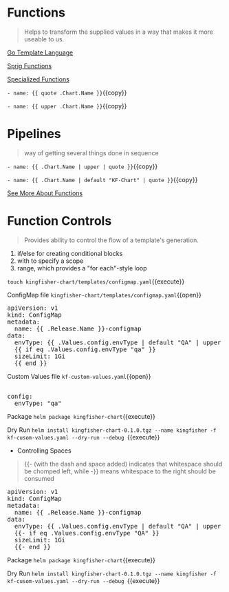 # Functions
>Helps to transform the supplied values in a way that makes it more useable to us.

[Go Template Language](https://golang.org/pkg/text/template/)

[Sprig Functions](https://masterminds.github.io/sprig/)

[Specialized Functions](https://helm.sh/docs/howto/charts_tips_and_tricks/)

`- name: {{ quote .Chart.Name }}`{{copy}}

`- name: {{ upper .Chart.Name }}`{{copy}}

# Pipelines
>way of getting several things done in sequence

`- name: {{ .Chart.Name | upper | quote }}`{{copy}}

`- name: {{ .Chart.Name | default "KF-Chart" | quote }}`{{copy}}

[See More About Functions](https://helm.sh/docs/chart_template_guide/functions_and_pipelines/)

# Function Controls
>Provides ability to control the flow of a template's generation.

1. if/else for creating conditional blocks
2. with to specify a scope
3. range, which provides a "for each"-style loop

`touch kingfisher-chart/templates/configmap.yaml`{{execute}}

ConfigMap file `kingfisher-chart/templates/configmap.yaml`{{open}}

<pre class="file" data-filename="configmap.yaml" data-target="replace">
apiVersion: v1
kind: ConfigMap
metadata:
  name: {{ .Release.Name }}-configmap
data:
  envType: {{ .Values.config.envType | default "QA" | upper | quote }}
  {{ if eq .Values.config.envType "qa" }}
  sizeLimit: 1Gi
  {{ end }}
</pre>

Custom Values file `kf-custom-values.yaml`{{open}}

<pre class="file" data-filename="kf-custom-values.yaml" data-target="append">

config:
  envType: "qa"
</pre>


Package
`helm package kingfisher-chart`{{execute}}

Dry Run
`helm install kingfisher-chart-0.1.0.tgz --name kingfisher -f kf-cusom-values.yaml --dry-run --debug `{{execute}}

- Controlling Spaces
> {{- (with the dash and space added) indicates that whitespace should be chomped left, while -}} means whitespace to the right should be consumed

<pre class="file" data-filename="configmap.yaml" data-target="replace">
apiVersion: v1
kind: ConfigMap
metadata:
  name: {{ .Release.Name }}-configmap
data:
  envType: {{ .Values.config.envType | default "QA" | upper | quote }}
  {{- if eq .Values.config.envType "QA" }}
  sizeLimit: 1Gi
  {{- end }}
</pre>

Package
 `helm package kingfisher-chart`{{execute}}

Dry Run
`helm install kingfisher-chart-0.1.0.tgz --name kingfisher -f kf-cusom-values.yaml --dry-run --debug `{{execute}}

